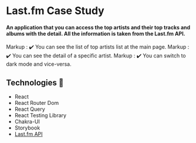 # Last.fm Case Study 

#### An application that you can access the top artists and their top tracks and albums with the detail. All the information is taken from the Last.fm API. 

Markup : ✔️ You can see the list of top artists list at the main page.
Markup : ✔️ You can see the detail of a specific artist.
Markup : ✔️ You can switch to dark mode and vice-versa.

## Technologies 🚀
- React
- React Router Dom
- React Query
- React Testing Library
- Chakra-UI
- Storybook
- [Last.fm API](https://www.last.fm/tr/api)


